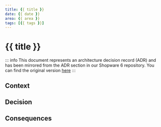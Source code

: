 ```yaml
---
title: {{ title }}
date: {{ date }}
area: {{ area }}
tags: [{{ tags }}]
---
```


# {{ title }}

::: info
This document represents an architecture decision record (ADR) and has been mirrored from the ADR section in our Shopware 6 repository.
You can find the original version [here](https://github.com/shopware/platform/blob/trunk/adr/YYYY-MM-DD-template.md)
:::

## Context

## Decision

## Consequences
